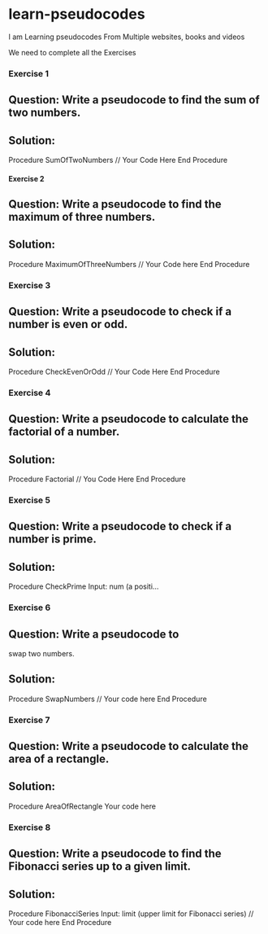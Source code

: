 # learn-pseudocodes
I am Learning pseudocodes From Multiple websites, books and videos 

We need to complete all the Exercises

### Exercise 1
## Question: Write a pseudocode to find the sum of two numbers.

## Solution:

Procedure SumOfTwoNumbers
    // Your Code Here
End Procedure

#### Exercise 2
## Question: Write a pseudocode to find the maximum of three numbers.

## Solution:

Procedure MaximumOfThreeNumbers
    // Your Code here
End Procedure

### Exercise 3
## Question: Write a pseudocode to check if a number is even or odd.

## Solution:

Procedure CheckEvenOrOdd
    // Your Code Here
End Procedure

### Exercise 4
## Question: Write a pseudocode to calculate the factorial of a number.

## Solution:

Procedure Factorial
    // You Code Here
End Procedure

### Exercise 5
## Question: Write a pseudocode to check if a number is prime.

## Solution:

Procedure CheckPrime
    Input: num (a positi…

### Exercise 6
## Question: Write a pseudocode to
swap two numbers.
## Solution:
Procedure SwapNumbers
// Your code here
End Procedure

### Exercise 7
## Question: Write a pseudocode to calculate the area of a rectangle.
## Solution:
Procedure AreaOfRectangle
Your code here

### Exercise 8
## Question: Write a pseudocode to find the Fibonacci series up to a given limit.
## Solution:
Procedure FibonacciSeries
Input: limit (upper limit for
Fibonacci series)
// Your code here
End Procedure


